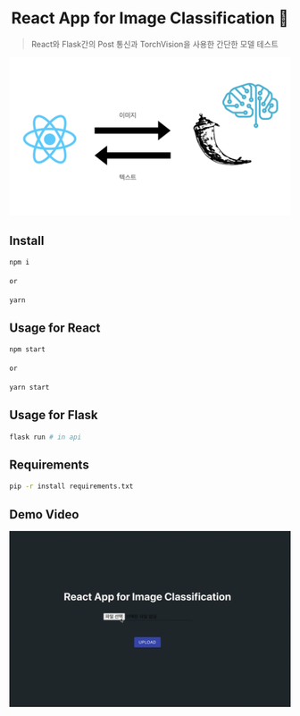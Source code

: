 <h1 align="center">React App for Image Classification 👋</h1>



> React와 Flask간의 Post 통신과 TorchVision을 사용한 간단한 모델 테스트

![WorkFlow](./workflow.jpeg)

## Install

```sh
npm i

or

yarn
```

## Usage for React

```sh
npm start

or

yarn start
```

## Usage for Flask
```sh
flask run # in api
```

## Requirements

```sh
pip -r install requirements.txt
```

## Demo Video
![demo](demo.gif)

